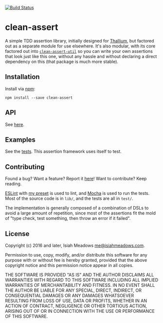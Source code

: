 [![Build Status](https://travis-ci.org/isiahmeadows/clean-assert.svg?branch=master)](https://travis-ci.org/isiahmeadows/cclean-assert)

# clean-assert

A simple TDD assertion library, initially designed for [Thallium](https://www.npmjs.com/package/thallium), but factored out as a separate module for use elsewhere. It's also modular, with its core factored out into [`clean-assert-util`](https://www.npmjs.com/package/clean-assert-util) so you can write your own assertions that look just like this one, without any hassle and without declaring a direct dependency on this (that package is much more stable).

## Installation

Install via [npm](https://www.npmjs.com/package/clean-assert):

```
npm install --save clean-assert
```

## API

See [here](https://github.com/isiahmeadows/clean-assert/blob/master/api.md).

## Examples

See the [tests](https://github.com/isiahmeadows/clean-assert/tree/master/test). This assertion framework uses itself to test.

## Contributing

Found a bug? Want a feature? Report it [here](https://github.com/isiahmeadows/clean-assert/issues/new)! Want to contribute? Keep reading.

[ESLint](https://eslint.org) with [my preset](https://github.com/isiahmeadows/eslint-config-isiahmeadows) is used to lint, and [Mocha](https://mochajs.org) is used to run the tests. Most of the source code is in `lib/`, and the tests are all in `test/`.

The implementation is generally composed of a combination of DSLs to avoid a large amount of repetition, since most of the assertions fit the mold of "type check, test something, then throw an error if it failed".

## License

Copyright (c) 2016 and later, Isiah Meadows <me@isiahmeadows.com>.

Permission to use, copy, modify, and/or distribute this software for any purpose with or without fee is hereby granted, provided that the above copyright notice and this permission notice appear in all copies.

THE SOFTWARE IS PROVIDED "AS IS" AND THE AUTHOR DISCLAIMS ALL WARRANTIES WITH REGARD TO THIS SOFTWARE INCLUDING ALL IMPLIED WARRANTIES OF MERCHANTABILITY AND FITNESS. IN NO EVENT SHALL THE AUTHOR BE LIABLE FOR ANY SPECIAL, DIRECT, INDIRECT, OR CONSEQUENTIAL DAMAGES OR ANY DAMAGES WHATSOEVER RESULTING FROM LOSS OF USE, DATA OR PROFITS, WHETHER IN AN ACTION OF CONTRACT, NEGLIGENCE OR OTHER TORTIOUS ACTION, ARISING OUT OF OR IN CONNECTION WITH THE USE OR PERFORMANCE OF THIS SOFTWARE.
